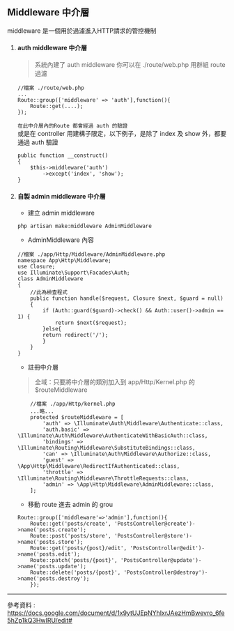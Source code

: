 ## Middleware 中介層    
middleware 是一個用於過濾進入HTTP請求的管控機制 
1.  #### auth middleware 中介層
    >系統內建了 auth middleware 你可以在 ./route/web.php 用群組 route 過濾    
    ````
    //檔案 ./route/web.php
    ...
    Route::group(['middleware' => 'auth'],function(){
        Route::get(....);
    });
    ````
    `在此中介層內的Route 都會經過 auth 的驗證`    
    或是在 controller 用建構子限定，以下例子，是除了 index 及 show 外，都要通過 auth 驗證  
    ````
    public function __construct()
    {
        $this->middleware('auth')
            ->except('index', 'show');
    }
    ````    
    
2. #### 自製 admin middleware 中介層
    * 建立 admin middleware
    >
    ````
    php artisan make:middleware AdminMiddleware
    ````
    
    * AdminMiddleware 內容
    >
    ````
    //檔案 ./app/Http/Middleware/AdminMiddleware.php
    namespace App\Http\Middleware;
    use Closure;
    use Illuminate\Support\Facades\Auth;
    class AdminMiddleware
    {
        //此為檢查程式
        public function handle($request, Closure $next, $guard = null)
        {
            if (Auth::guard($guard)->check() && Auth::user()->admin == 1) {
                return $next($request);
            }else{
            return redirect('/');
            }
        }
    }
    ````
    
    * 註冊中介層 
    > 全域：只要將中介層的類別加入到 app/Http/Kernel.php 的 $routeMiddleware 
    ````
        //檔案 ./app/Http/kernel.php
        ...略...
        protected $routeMiddleware = [
            'auth' => \Illuminate\Auth\Middleware\Authenticate::class,
            'auth.basic' => \Illuminate\Auth\Middleware\AuthenticateWithBasicAuth::class,
            'bindings' => \Illuminate\Routing\Middleware\SubstituteBindings::class,
            'can' => \Illuminate\Auth\Middleware\Authorize::class,
            'guest' => \App\Http\Middleware\RedirectIfAuthenticated::class,
            'throttle' => \Illuminate\Routing\Middleware\ThrottleRequests::class,
            'admin' => \App\Http\Middleware\AdminMiddleware::class,
        ];
    ````
    
    * 移動 route 進去 admin 的 grou  
    ````
    Route::group(['middleware'=>'admin'],function(){
        Route::get('posts/create', 'PostsController@create')->name('posts.create');
        Route::post('posts/store', 'PostsController@store')->name('posts.store');
        Route::get('posts/{post}/edit', 'PostsController@edit')->name('posts.edit');
        Route::patch('posts/{post}', 'PostsController@update')->name('posts.update');
        Route::delete('posts/{post}', 'PostsController@destroy')->name('posts.destroy');
        });
    ````


- - -
參考資料 : https://docs.google.com/document/d/1x9ytUJEpNYhIxrJAezHmBwevro_6fe5hZp1kQ3HwIRU/edit#